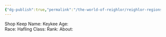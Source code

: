 ```yaml
---
{"dg-publish":true,"permalink":"/the-world-of-reighlor/reighlor-regions/kingdom-of-leloria/joleria/joleria-market/the-whistling-arrow-bowyer-fletcher/"}
---
```


Shop Keep
Name: Keykee
Age:  
Race: Hafling
Class: 
Rank: 
About: 